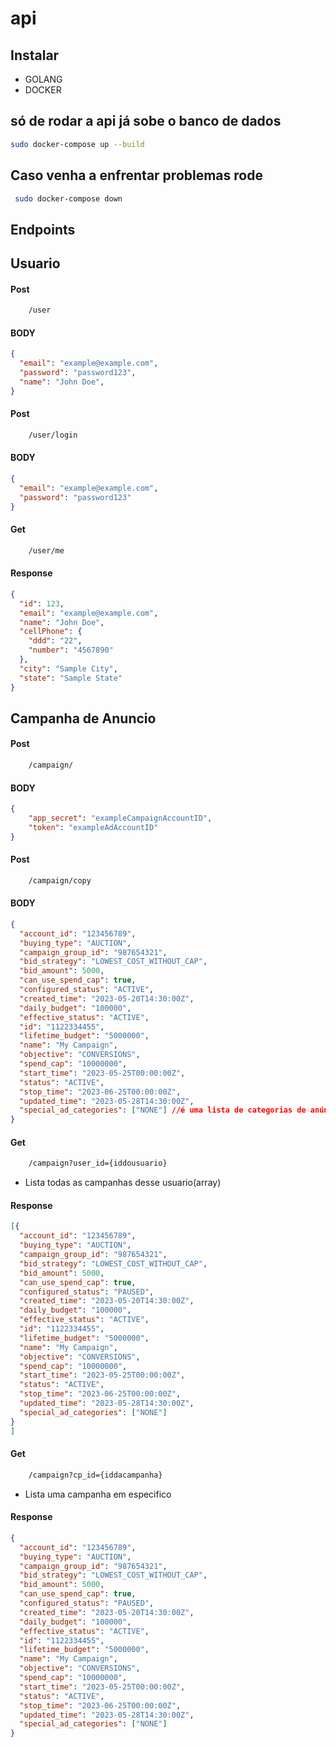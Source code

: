 # api


## Instalar

- GOLANG
- DOCKER

## só de rodar a api já sobe o banco de dados
```bash
sudo docker-compose up --build
```
## Caso venha a enfrentar problemas rode 

```bash
 sudo docker-compose down

```

## Endpoints

## Usuario

#### Post

```bash
    /user

```
#### BODY

```JSON
{
  "email": "example@example.com",
  "password": "password123",
  "name": "John Doe",
}

```
#### Post

```bash
    /user/login

```
#### BODY

```JSON
{
  "email": "example@example.com",
  "password": "password123"
}

```
#### Get

```bash
    /user/me

```
#### Response

```JSON
{
  "id": 123,
  "email": "example@example.com",
  "name": "John Doe",
  "cellPhone": {
    "ddd": "22",
    "number": "4567890"
  },
  "city": "Sample City",
  "state": "Sample State"
}


```




## Campanha de Anuncio

#### Post

```bash
    /campaign/

```
#### BODY

```JSON
{
    "app_secret": "exampleCampaignAccountID",
    "token": "exampleAdAccountID"
}


```
#### Post

```bash
    /campaign/copy

```
#### BODY

```JSON
{
  "account_id": "123456789",
  "buying_type": "AUCTION",
  "campaign_group_id": "987654321",
  "bid_strategy": "LOWEST_COST_WITHOUT_CAP",
  "bid_amount": 5000,
  "can_use_spend_cap": true,
  "configured_status": "ACTIVE",
  "created_time": "2023-05-20T14:30:00Z",
  "daily_budget": "100000",
  "effective_status": "ACTIVE",
  "id": "1122334455",
  "lifetime_budget": "5000000",
  "name": "My Campaign",
  "objective": "CONVERSIONS",
  "spend_cap": "10000000",
  "start_time": "2023-05-25T00:00:00Z",
  "status": "ACTIVE",
  "stop_time": "2023-06-25T00:00:00Z",
  "updated_time": "2023-05-28T14:30:00Z",
  "special_ad_categories": ["NONE"] //é uma lista de categorias de anúncios especiais associadas à campanha (por exemplo, NENHUMA).
}


```
#### Get

```bash
    /campaign?user_id={iddousuario}

```
- Lista todas as campanhas desse usuario(array)
#### Response

```JSON
[{
  "account_id": "123456789",
  "buying_type": "AUCTION",
  "campaign_group_id": "987654321",
  "bid_strategy": "LOWEST_COST_WITHOUT_CAP",
  "bid_amount": 5000,
  "can_use_spend_cap": true,
  "configured_status": "PAUSED",
  "created_time": "2023-05-20T14:30:00Z",
  "daily_budget": "100000",
  "effective_status": "ACTIVE",
  "id": "1122334455",
  "lifetime_budget": "5000000",
  "name": "My Campaign",
  "objective": "CONVERSIONS",
  "spend_cap": "10000000",
  "start_time": "2023-05-25T00:00:00Z",
  "status": "ACTIVE",
  "stop_time": "2023-06-25T00:00:00Z",
  "updated_time": "2023-05-28T14:30:00Z",
  "special_ad_categories": ["NONE"]
}
]

```


#### Get

```bash
    /campaign?cp_id={iddacampanha}

```
- Lista uma campanha em especifico
#### Response

```JSON
{
  "account_id": "123456789",
  "buying_type": "AUCTION",
  "campaign_group_id": "987654321",
  "bid_strategy": "LOWEST_COST_WITHOUT_CAP",
  "bid_amount": 5000,
  "can_use_spend_cap": true,
  "configured_status": "PAUSED",
  "created_time": "2023-05-20T14:30:00Z",
  "daily_budget": "100000",
  "effective_status": "ACTIVE",
  "id": "1122334455",
  "lifetime_budget": "5000000",
  "name": "My Campaign",
  "objective": "CONVERSIONS",
  "spend_cap": "10000000",
  "start_time": "2023-05-25T00:00:00Z",
  "status": "ACTIVE",
  "stop_time": "2023-06-25T00:00:00Z",
  "updated_time": "2023-05-28T14:30:00Z",
  "special_ad_categories": ["NONE"]
}



```


